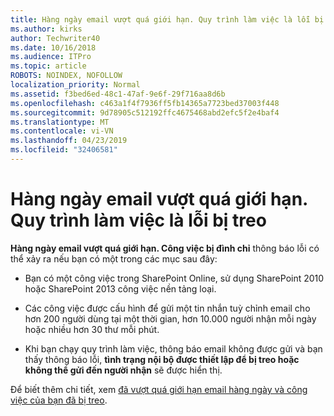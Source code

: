 ```yaml
---
title: Hàng ngày email vượt quá giới hạn. Quy trình làm việc là lỗi bị treo
ms.author: kirks
author: Techwriter40
ms.date: 10/16/2018
ms.audience: ITPro
ms.topic: article
ROBOTS: NOINDEX, NOFOLLOW
localization_priority: Normal
ms.assetid: f3bed6ed-48c1-47af-9e6f-29f716aa8d6b
ms.openlocfilehash: c463a1f4f7936ff5fb14365a7723bed37003f448
ms.sourcegitcommit: 9d78905c512192ffc4675468abd2efc5f2e4baf4
ms.translationtype: MT
ms.contentlocale: vi-VN
ms.lasthandoff: 04/23/2019
ms.locfileid: "32406581"
---
```

# <a name="daily-email-limit-exceeded-workflow-is-suspended-error"></a>Hàng ngày email vượt quá giới hạn. Quy trình làm việc là lỗi bị treo

 **Hàng ngày email vượt quá giới hạn. Công việc bị đình chỉ** thông báo lỗi có thể xảy ra nếu bạn có một trong các mục sau đây: 
  
- Bạn có một công việc trong SharePoint Online, sử dụng SharePoint 2010 hoặc SharePoint 2013 công việc nền tảng loại.
    
- Các công việc được cấu hình để gửi một tin nhắn tuỳ chỉnh email cho hơn 200 người dùng tại một thời gian, hơn 10.000 người nhận mỗi ngày hoặc nhiều hơn 30 thư mỗi phút.
    
- Khi bạn chạy quy trình làm việc, thông báo email không được gửi và bạn thấy thông báo lỗi, **tình trạng nội bộ được thiết lập để bị treo hoặc không thể gửi đến người nhận** sẽ được hiển thị. 
    
Để biết thêm chi tiết, xem [đã vượt quá giới hạn email hàng ngày và công việc của bạn đã bị treo](https://go.microsoft.com/fwlink/?Linkid=2031137).
  
